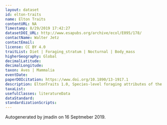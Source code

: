 ```yaml
---
layout: dataset
id: elton-traits
name: Elton Traits
contentURL: NA
Timestamp: 8/29/2019 17:42:27
datasetDOI_URL: http://www.esapubs.org/archive/ecol/E095/178/
contactName: Walter Jetz
contactEmail: 
license: CC BY 4.0
traitList: Diet | Foraging_stratum | Nocturnal | Body_mass
higherGeography: Global
decimalLatitude: 
decimalLongitude: 
taxon: Aves | Mammalia
eventDate: 
paperDOIcitation: https://www.doi.org/10.1890/13-1917.1
description: EltonTraits 1.0, Species-level foraging attributes of the world's birds and mammals
taxaList: 
usefulClasses: literatureData
dataStandard: 
standardizationScripts: 
---
```


Autogenerated by jmadin on 16 Septmeber 2019.
